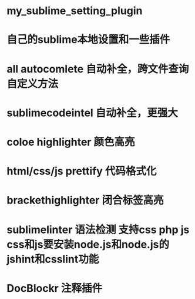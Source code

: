# my_sublime_setting_plugin
# 自己的sublime本地设置和一些插件


# all autocomlete           自动补全，跨文件查询自定义方法
# sublimecodeintel          自动补全，更强大
# coloe highlighter         颜色高亮
# html/css/js prettify      代码格式化
# brackethighlighter        闭合标签高亮
# sublimelinter             语法检测 支持css php js  css和js要安装node.js和node.js的jshint和csslint功能
# DocBlockr                 注释插件

